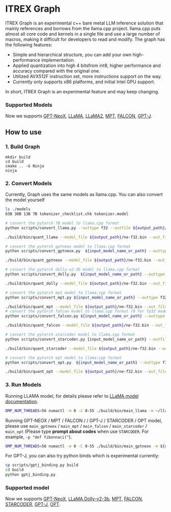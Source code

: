 # ITREX Graph 

ITREX Graph is an experimental c++ bare metal LLM inference solution that mainly references and borrows from the llama.cpp project. llama.cpp puts almost all core code and kernels in a single file and use a large number of macros, making it difficult for developers to read and modify. The graph has the following features:

- Simple and hierarchical structure, you can add your own high-performance implementation.
- Applied quantization into high 4 bitsfrom int8, higher performance and accuracy compared with the original one.
- Utilized AVX512F instruction set, more instructions support on the way.
- Currently only supports x86 platforms, and initial Intel GPU support.

In short, ITREX Graph is an experimental feature and may keep changing.

### Supported Models
Now we supports [GPT-NeoX](https://github.com/EleutherAI/gpt-neox), [LLaMA](https://github.com/facebookresearch/llama), [LLaMA2](https://huggingface.co/meta-llama/Llama-2-7b-chat-hf), [MPT](https://huggingface.co/mosaicml/mpt-7b), [FALCON](https://huggingface.co/tiiuae/falcon-7b), [GPT-J](https://huggingface.co/docs/transformers/model_doc/gptj).

## How to use

### 1. Build Graph
```shell
mkdir build
cd build
cmake .. -G Ninja
ninja
```

### 2. Convert Models
Currently, Graph uses the same models as llama.cpp. You can also convert the model yourself
```bash
ls ./models
65B 30B 13B 7B tokenizer_checklist.chk tokenizer.model

# convert the pytorch 7B model to llama.cpp format
python scripts/convert_llama.py --outtype f32 --outfile ${output_path}/ne-f32.bin models/7B/

./build/bin/quant_llama --model_file ${output_path}/ne-f32.bin --out_file ${output_path}/ne-q4_j.bin --bits 4 --block_size 32 # bits=4, block_size=128, gemm_isa=vnni means q4_j_vnni_b128(recommend)  

# convert the pytorch gptneox model to llama.cpp format
python scripts/convert_gptneox.py  ${input_model_name_or_path} --outtype f32 --outfile ${output_path}

./build/bin/quant_gptneox --model_file ${output_path}/ne-f32.bin --out_file ${output_path}/ne-q4_j.bin --bits 4

# convert the pytorch dolly-v2-3b model to llama.cpp format
python scripts/convert_dolly.py  ${input_model_name_or_path} --outtype f32 --outfile ${output_path}

./build/bin/quant_dolly --model_file ${output_path}/ne-f32.bin --out_file ${output_path}/ne-q4_j.bin --bits 4

# convert the pytorch mpt model to llama.cpp format
python scripts/convert_mpt.py ${input_model_name_or_path} --outtype f32 --outfile ${output_path}

./build/bin/quant_mpt --model_file ${output_path}/ne-f32.bin --out_file ${output_path}/ne-q4_j.bin --bits 4
# convert the pytorch falcon model to llama.cpp format (0 for fp32 model type)
python scripts/convert_falcon.py ${input_model_name_or_path} --outtype f32 --outfile ${output_path}

./build/bin/quant_falcon --model_file ${output_path}/ne-f32.bin --out_file ${output_path}/ne-q4_j.bin --bits 4

# convert the pytorch starcoder model to llama.cpp format
python scripts/convert_starcoder.py {input_model_name_or_path} --outfile={output_path}/ne-fp32.bin --outtype=fp32

./build/bin/quant_starcoder --model_file ${output_path}/ne-f32.bin --out_file ${output_path}/ne-q4_j.bin --bits 4

# convert the pytorch opt model to llama.cpp format
python scripts/convert_opt.py  ${input_model_name_or_path} --outtype f32 --outfile ${output_path}

./build/bin/quant_opt --model_file ${output_path}/ne-f32.bin --out_file ${output_path}/ne-q4_j.bin --bits 4
```

### 3. Run Models
Running LLAMA model, for details please refer to [LLaMA model documentation](./application/ChatLLAMA/README.md).

```bash
OMP_NUM_THREADS=56 numactl -m 0 -C 0-55 ./build/bin/main_llama -m ~/llama.cpp/models/ne-model-q4_j.bin --seed 12 -c 512 -b 1024 -n 256 --keep 48 -t 56 --repeat-penalty 1.0 --color -p "She opened the door and see"
```

Running GPT-NEOX / MPT / FALCON / / GPT-J / STARCODER / OPT model, please use `main_gptneox` / `main_mpt` / `main_falcon` / `main_starcoder` / `main_opt` (Please type **prompt about codes** when use `STARCODER`. For example, `-p "def fibonnaci("`).


```bash
OMP_NUM_THREADS=56 numactl -m 0 -C 0-55 ./build/bin/main_gptneox -m ${output_path}/ne-q8.bin --seed 12 -c 512 -b 1024 -n 256 -t 56 --repeat-penalty 1.0 -p "She opened the door and see"
```

For GPT-J, you can also try python binds which is experimental currently:

```bash
cp scripts/gptj_binding.py build
cd build
python gptj_binding.py
```

### Supported model
Now we supports [GPT-NeoX](https://github.com/EleutherAI/gpt-neox), [LLaMA](https://github.com/facebookresearch/llama),[Dolly-v2-3b](https://huggingface.co/databricks/dolly-v2-3b), [MPT](https://huggingface.co/mosaicml/mpt-7b), [FALCON](https://huggingface.co/tiiuae/falcon-7b), [STARCODER](https://huggingface.co/bigcode/starcoder), [GPT-J](https://huggingface.co/docs/transformers/model_doc/gptj), [OPT](https://huggingface.co/docs/transformers/model_doc/opt).

